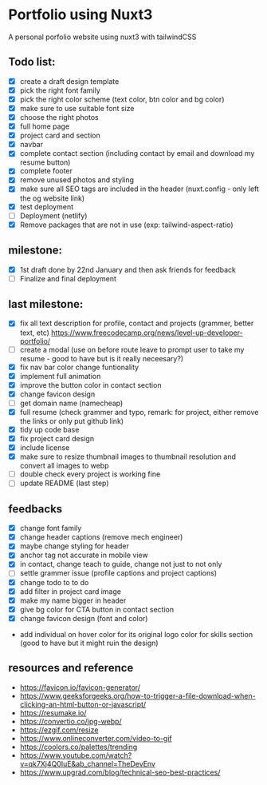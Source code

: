 # Portfolio using Nuxt3

A personal porfolio website using nuxt3 with tailwindCSS

## Todo list:
- [x] create a draft design template
- [x] pick the right font family
- [x] pick the right color scheme (text color, btn color and bg color)
- [x] make sure to use suitable font size
- [x] choose the right photos
- [x] full home page
- [x] project card and section
- [x] navbar
- [x] complete contact section (including contact by email and download my resume button)
- [x] complete footer
- [x] remove unused photos and styling
- [x] make sure all SEO tags are included in the header (nuxt.config - only left the og website link)
- [x] test deployment
- [ ] Deployment (netlify)
- [x] Remove packages that are not in use (exp: tailwind-aspect-ratio)

## milestone:
- [x] 1st draft done by 22nd January and then ask friends for feedback
- [ ] Finalize and final deployment

## last milestone:
- [x] fix all text description for profile, contact and projects (grammer, better text, etc) https://www.freecodecamp.org/news/level-up-developer-portfolio/
- [ ] create a modal (use on before route leave to prompt user to take my resume - good to have but is it really neceesary?)
- [x] fix nav bar color change funtionality
- [x] implement full animation
- [x] improve the button color in contact section
- [x] change favicon design
- [ ] get domain name (namecheap)
- [x] full resume (check grammer and typo, remark: for project, either remove the links or only put github link)
- [x] tidy up code base
- [x] fix project card design
- [x] include license
- [x] make sure to resize thumbnail images to thumbnail resolution and convert all images to webp
- [ ] double check every project is working fine
- [ ] update README (last step)

## feedbacks
- [x] change font family
- [x] change header captions (remove mech engineer)
- [x] maybe change styling for header
- [x] anchor tag not accurate in mobile view
- [x] in contact, change teach to guide, change not just to not only
- [ ] settle grammer issue (profile captions and project captions)
- [x] change todo to to do
- [x] add filter in project card image
- [x] make my name bigger in header
- [x] give bg color for CTA button in contact section
- [x] change favicon design (font and color)
- add individual on hover color for its original logo color for skills section (good to have but it might ruin the design)

## resources and reference
- https://favicon.io/favicon-generator/
- https://www.geeksforgeeks.org/how-to-trigger-a-file-download-when-clicking-an-html-button-or-javascript/
- https://resumake.io/
- https://convertio.co/jpg-webp/
- https://ezgif.com/resize
- https://www.onlineconverter.com/video-to-gif
- https://coolors.co/palettes/trending
- https://www.youtube.com/watch?v=qk7Xj4Q0IuE&ab_channel=TheDevEnv
- https://www.upgrad.com/blog/technical-seo-best-practices/